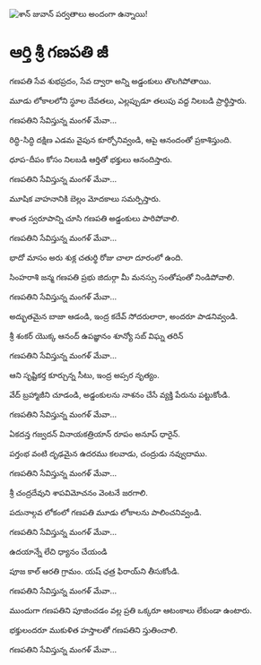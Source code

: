 ![శాన్ జువాన్ పర్వతాలు అందంగా ఉన్నాయి!](lib/images/img.png "శాన్ జువాన్ పర్వతాలు")

# ఆర్తి శ్రీ గణపతి జీ

గణపతి సేవ శుభప్రదం, సేవ ద్వారా అన్ని అడ్డంకులు తొలగిపోతాయి.

మూడు లోకాలలోని స్థూల దేవతలు, ఎల్లప్పుడూ తలుపు వద్ద నిలబడి ప్రార్థిస్తారు.

గణపతిని సేవిస్తున్న మంగళ్ మేవా...

రిద్ధి-సిద్ధి దక్షిణ ఎడమ వైపున కూర్చోనివ్వండి, ఆపై ఆనందంతో ప్రకాశిస్తుంది.

ధూప-దీపం కోసం నిలబడి ఆర్తితో భక్తులు ఆనందిస్తారు.

గణపతిని సేవిస్తున్న మంగళ్ మేవా...

మూషిక వాహనానికి బెల్లం మోదకాలు సమర్పిస్తారు.

శాంత స్వరూపాన్ని చూసి గణపతి అడ్డంకులు పారిపోవాలి.

గణపతిని సేవిస్తున్న మంగళ్ మేవా...

భాదో మాసం అరు శుక్ల చతుర్థి రోజు చాలా దూరంలో ఉంది.

సింహరాశి జన్మ గణపతి ప్రభు జిదుర్గా మీ మనస్సు సంతోషంతో నిండిపోవాలి.

గణపతిని సేవిస్తున్న మంగళ్ మేవా...

అద్భుతమైన బాజా ఆడండి, ఇంద్ర కదేవ్ సోదరులారా, అందరూ పాడనివ్వండి.

శ్రీ శంకర్ యొక్క ఆనంద్ ఉపజ్ఞానం శూన్యో సబ్ విఘ్న తరిన్

గణపతిని సేవిస్తున్న మంగళ్ మేవా...

ఆని సృష్టికర్త కూర్చున్న సీటు, ఇంద్ర అప్సర నృత్యం.

వేద్ బ్రహ్మాజీని చూడండి, అడ్డంకులను నాశనం చేసే వ్యక్తి పేరును పట్టుకోండి.

గణపతిని సేవిస్తున్న మంగళ్ మేవా...

ఏకదన్త గజ్వదన్ వినాయకత్రియాన్ రూపం అనూప్ ధారైన్.

పగ్తంభ వంటి దృఢమైన ఉదరము కలవాడు, చంద్రుడు నవ్వుదాము.

గణపతిని సేవిస్తున్న మంగళ్ మేవా...

శ్రీ చంద్రదేవుని శాపవిమోచనం వెంటనే జరగాలి.

పదునాల్గవ లోకంలో గణపతి మూడు లోకాలను పాలించనివ్వండి.

గణపతిని సేవిస్తున్న మంగళ్ మేవా...

ఉదయాన్నే లేచి ధ్యానం చేయండి

పూజ కాల్ ఆరతి గ్రామం. యష్ ఛత్ర ఫిరాయ్‌ని తీసుకోండి.

గణపతిని సేవిస్తున్న మంగళ్ మేవా...

ముందుగా గణపతిని పూజించడం వల్ల ప్రతి ఒక్కరూ ఆటంకాలు లేకుండా ఉంటారు.

భక్తులందరూ ముకుళిత హస్తాలతో గణపతిని స్తుతించాలి.

గణపతిని సేవిస్తున్న మంగళ్ మేవా...